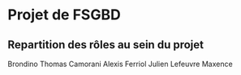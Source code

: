 # Projet de FSGBD
## Repartition des rôles au sein du projet
Brondino Thomas
Camorani Alexis
Ferriol Julien
Lefeuvre Maxence
